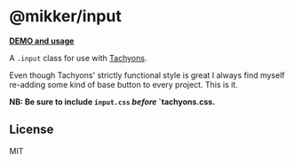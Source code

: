 # @mikker/input

**[DEMO and usage](https://mikker.github.io/input/demo/)**

A `.input` class for use with [Tachyons](http://tachyons.io).

Even though Tachyons' strictly functional style is great I always find myself re-adding some kind of base button to every project. This is it.

**NB: Be sure to include `input.css` _before_ `tachyons.css.**

## License

MIT
